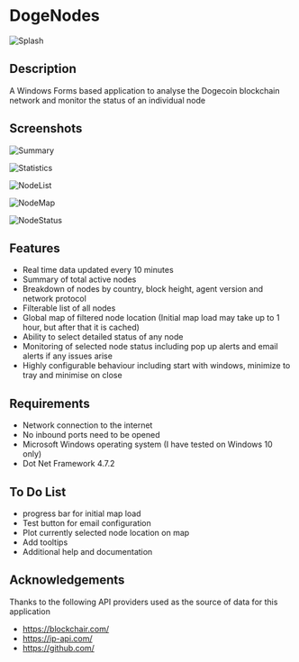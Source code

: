 # DogeNodes

![Splash](https://user-images.githubusercontent.com/124823644/217800333-62e54878-27ab-474c-abf4-fa7cf2817073.png)

## Description

A Windows Forms based application to analyse the Dogecoin blockchain network and monitor the status of an individual node

## Screenshots

![Summary](https://user-images.githubusercontent.com/124823644/217803867-00c8ce45-270b-45d8-97d3-bc44e2ef20ed.png)

![Statistics](https://user-images.githubusercontent.com/124823644/217803935-ae6e0c80-a2a9-4f69-9b18-4dcaa5370bc5.png)

![NodeList](https://user-images.githubusercontent.com/124823644/217803981-e7b9523e-77f0-4b33-9051-5e273533ceac.png)

![NodeMap](https://user-images.githubusercontent.com/124823644/217804002-fe2e975d-7b75-4d68-b800-3a7e7596ad96.png)

![NodeStatus](https://user-images.githubusercontent.com/124823644/217804034-1388326c-89ac-45b7-aa31-ac52fd766595.png)

## Features

 - Real time data updated every 10 minutes
 - Summary of total active nodes
 - Breakdown of nodes by country, block height, agent version and network protocol
 - Filterable list of all nodes
 - Global map of filtered node location (Initial map load may take up to 1 hour, but after that it is cached)
 - Ability to select detailed status of any node 
 - Monitoring of selected node status including pop up alerts and email alerts if any issues arise
 - Highly configurable behaviour including start with windows, minimize to tray and minimise on close
 
## Requirements

 - Network connection to the internet
 - No inbound ports need to be opened
 - Microsoft Windows operating system (I have tested on Windows 10 only)
 - Dot Net Framework 4.7.2
 
## To Do List

- progress bar for initial map load
- Test button for email configuration
- Plot currently selected node location on map
- Add tooltips
- Additional help and documentation
 
## Acknowledgements

Thanks to the following API providers used as the source of data for this application

- https://blockchair.com/
- https://ip-api.com/
- https://github.com/
